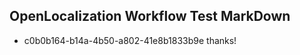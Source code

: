 ## OpenLocalization Workflow Test MarkDown
* c0b0b164-b14a-4b50-a802-41e8b1833b9e thanks!

<!--HONumber=Oct16_HO4-->


